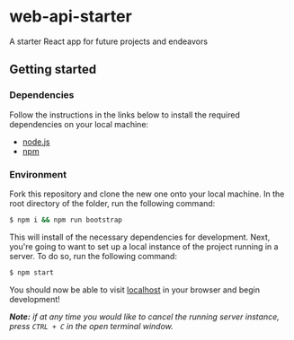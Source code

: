 # web-api-starter

A starter React app for future projects and endeavors

## Getting started

### Dependencies

Follow the instructions in the links below to install the required dependencies on your local machine:

- [node.js](https://nodejs.org/en/download/)
- [npm](https://www.npmjs.com/get-npm)

### Environment

Fork this repository and clone the new one onto your local machine. In the root directory of the folder, run the following command:

```sh
$ npm i && npm run bootstrap
```

This will install of the necessary dependencies for development. Next, you're going to want to set up a local instance of the project running in a server. To do so, run the following command:

```sh
$ npm start
```

You should now be able to visit [localhost](http://localhost:3000) in your browser and begin development!

_**Note:** if at any time you would like to cancel the running server instance, press `CTRL + C` in the open terminal window._

